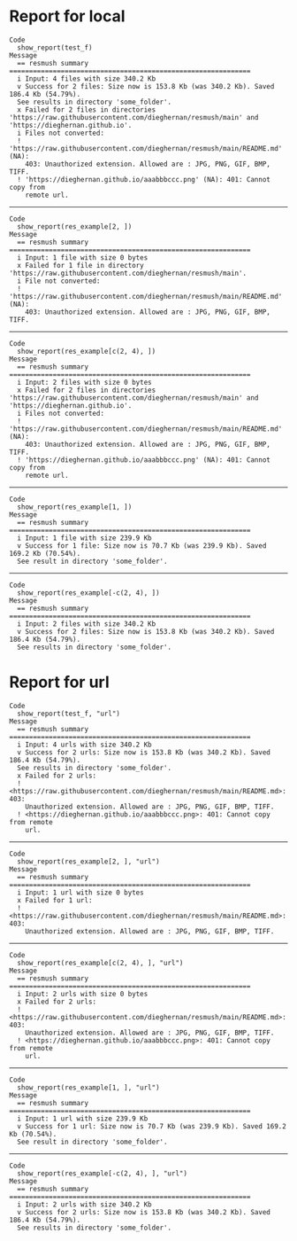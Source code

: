# Report for local

    Code
      show_report(test_f)
    Message
      == resmush summary =============================================================
      i Input: 4 files with size 340.2 Kb
      v Success for 2 files: Size now is 153.8 Kb (was 340.2 Kb). Saved 186.4 Kb (54.79%).
      See results in directory 'some_folder'.
      x Failed for 2 files in directories 'https://raw.githubusercontent.com/dieghernan/resmush/main' and 'https://dieghernan.github.io'.
      i Files not converted:
      ! 'https://raw.githubusercontent.com/dieghernan/resmush/main/README.md' (NA):
        403: Unauthorized extension. Allowed are : JPG, PNG, GIF, BMP, TIFF.
      ! 'https://dieghernan.github.io/aaabbbccc.png' (NA): 401: Cannot copy from
        remote url.

---

    Code
      show_report(res_example[2, ])
    Message
      == resmush summary =============================================================
      i Input: 1 file with size 0 bytes
      x Failed for 1 file in directory 'https://raw.githubusercontent.com/dieghernan/resmush/main'.
      i File not converted:
      ! 'https://raw.githubusercontent.com/dieghernan/resmush/main/README.md' (NA):
        403: Unauthorized extension. Allowed are : JPG, PNG, GIF, BMP, TIFF.

---

    Code
      show_report(res_example[c(2, 4), ])
    Message
      == resmush summary =============================================================
      i Input: 2 files with size 0 bytes
      x Failed for 2 files in directories 'https://raw.githubusercontent.com/dieghernan/resmush/main' and 'https://dieghernan.github.io'.
      i Files not converted:
      ! 'https://raw.githubusercontent.com/dieghernan/resmush/main/README.md' (NA):
        403: Unauthorized extension. Allowed are : JPG, PNG, GIF, BMP, TIFF.
      ! 'https://dieghernan.github.io/aaabbbccc.png' (NA): 401: Cannot copy from
        remote url.

---

    Code
      show_report(res_example[1, ])
    Message
      == resmush summary =============================================================
      i Input: 1 file with size 239.9 Kb
      v Success for 1 file: Size now is 70.7 Kb (was 239.9 Kb). Saved 169.2 Kb (70.54%).
      See result in directory 'some_folder'.

---

    Code
      show_report(res_example[-c(2, 4), ])
    Message
      == resmush summary =============================================================
      i Input: 2 files with size 340.2 Kb
      v Success for 2 files: Size now is 153.8 Kb (was 340.2 Kb). Saved 186.4 Kb (54.79%).
      See results in directory 'some_folder'.

# Report for url

    Code
      show_report(test_f, "url")
    Message
      == resmush summary =============================================================
      i Input: 4 urls with size 340.2 Kb
      v Success for 2 urls: Size now is 153.8 Kb (was 340.2 Kb). Saved 186.4 Kb (54.79%).
      See results in directory 'some_folder'.
      x Failed for 2 urls:
      ! <https://raw.githubusercontent.com/dieghernan/resmush/main/README.md>: 403:
        Unauthorized extension. Allowed are : JPG, PNG, GIF, BMP, TIFF.
      ! <https://dieghernan.github.io/aaabbbccc.png>: 401: Cannot copy from remote
        url.

---

    Code
      show_report(res_example[2, ], "url")
    Message
      == resmush summary =============================================================
      i Input: 1 url with size 0 bytes
      x Failed for 1 url:
      ! <https://raw.githubusercontent.com/dieghernan/resmush/main/README.md>: 403:
        Unauthorized extension. Allowed are : JPG, PNG, GIF, BMP, TIFF.

---

    Code
      show_report(res_example[c(2, 4), ], "url")
    Message
      == resmush summary =============================================================
      i Input: 2 urls with size 0 bytes
      x Failed for 2 urls:
      ! <https://raw.githubusercontent.com/dieghernan/resmush/main/README.md>: 403:
        Unauthorized extension. Allowed are : JPG, PNG, GIF, BMP, TIFF.
      ! <https://dieghernan.github.io/aaabbbccc.png>: 401: Cannot copy from remote
        url.

---

    Code
      show_report(res_example[1, ], "url")
    Message
      == resmush summary =============================================================
      i Input: 1 url with size 239.9 Kb
      v Success for 1 url: Size now is 70.7 Kb (was 239.9 Kb). Saved 169.2 Kb (70.54%).
      See result in directory 'some_folder'.

---

    Code
      show_report(res_example[-c(2, 4), ], "url")
    Message
      == resmush summary =============================================================
      i Input: 2 urls with size 340.2 Kb
      v Success for 2 urls: Size now is 153.8 Kb (was 340.2 Kb). Saved 186.4 Kb (54.79%).
      See results in directory 'some_folder'.

